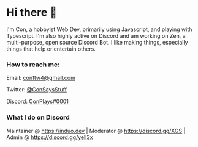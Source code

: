 # Hi there 👋

I'm Con, a hobbyist Web Dev, primarily using Javascript, and playing with Typescript. I'm also highly active on Discord and am working on Zen, a multi-purpose, open source Discord Bot. I like making things, especially things that help or entertain others.

### How to reach me:

Email: conftw4@gmail.com

Twitter: [@ConSaysStuff](https://twitter.com/ConSaysStuff)

Discord: [ConPlays#0001](https://discord.com/users/576665068763086848)


### What I do on Discord

Maintainer @ https://induo.dev | 
Moderator @ https://discord.gg/XGS | Admin @ https://discord.gg/yell3x
